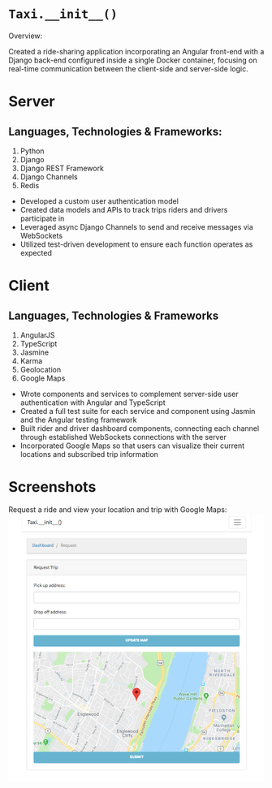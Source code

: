 # `Taxi.__init__()` #

Overview:

Created a ride-sharing application incorporating an Angular front-end with a Django back-end configured inside a single Docker container, focusing on real-time communication between the client-side and server-side logic.

# Server #

## Languages, Technologies & Frameworks: ##

1. Python
2. Django
3. Django REST Framework
4. Django Channels
5. Redis

- Developed a custom user authentication model
- Created data models and APIs to track trips riders and drivers participate in
- Leveraged async Django Channels to send and receive messages via WebSockets
- Utilized test-driven development to ensure each function operates as expected

# Client #

## Languages, Technologies & Frameworks ##

1. AngularJS
2. TypeScript
3. Jasmine
4. Karma
5. Geolocation
6. Google Maps

- Wrote components and services to complement server-side user authentication with Angular and TypeScript
- Created a full test suite for each service and component using Jasmin and the Angular testing framework
- Built rider and driver dashboard components, connecting each channel through established WebSockets connections with the server
- Incorporated Google Maps so that users can visualize their current locations and subscribed trip information

# Screenshots

Request a ride and view your location and trip with Google Maps:
![RiderRequest](imgs/taxi-init-rider-request.png)
